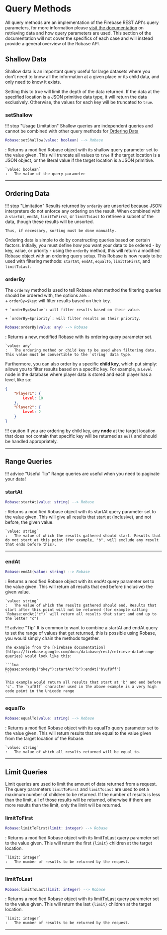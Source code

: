 # Query Methods

All query methods are an implementation of the Firebase REST API's query parameters, for more information please [visit the documentation](https://firebase.google.com/docs/database/rest/retrieve-data#section-rest-uri-params) on retrieving data and how query parameters are used. This section of the documentation will not cover the specifics of each case and will instead provide a general overview of the Robase API.

## Shallow Data

Shallow data is an important query useful for large datasets where you don't need to know all the information at a given place or its child data, and only need to know it exists.

Setting this to true will limit the depth of the data returned. If the data at the specified location is a JSON primitive data type, it will return the data exclusively. Otherwise, the values for each key will be truncated to `true`.

### setShallow

!!! stop "Usage Limitation"
    Shallow queries are independent queries and cannot be combined with other query methods for [Ordering Data](#ordering-data)

```{.lua .api-ref}
Robase:setShallow(value: boolean) --> Robase
```
:   Returns a modified Robase object with its shallow query parameter set to the value given. This will truncate all values to `true` if the target location is a JSON object, or the literal value if the target location is a JSON primitive.

    `value: boolean`
    :   The value of the query parameter

---

## Ordering Data

!!! stop "Limitation"
    Results returned by `orderBy` are unsorted because JSON interpreters do not enforce any ordering on the result. When combined with a `startAt`, `endAt`, `limitToFirst`, or `limitToLast` to retrieve a subset of the data, though these results will be unsorted.

    Thus, if necessary, sorting must be done manually.

Ordering data is simple to do by constructing queries based on certain factors. Initially, you must define *how* you want your data to be ordered - by key, value, or priority - using the `orderBy` method, this will return a modified Robase object with an ordering query setup. This Robase is now ready to be used with filtering methods: `startAt`, `endAt`, `equalTo`, `limitToFirst`, and `limitToLast`.

### orderBy

The `orderBy` method is used to tell Robase what method the filtering queries should be ordered with, the options are:
:   
    + `orderBy=$key`: will filter results based on their key.
    
    + `orderBy=$value`: will filter results based on their value.
    
    + `orderBy=$priority`: will filter results on their priority.

```{.lua .api-ref}
Robase:orderBy(value: any) --> Robase
```
:   Returns a new, modified Robase with its ordering query parameter set.

    `value: any`
    :   The ordering method or child key to be used when filtering data. This value must be convertible to the `string` data type.

Furthermore, you can also order by a specific **child key**, which put simply: allows you to filter results based on a specific key. For example, a `Level` node in the database where player data is stored and each player has a level, like so:

```json
{
    "Player1": {
        Level: 10
    },
    "Player2": {
        Level: 2
    }
}
```

!!! caution
    If you are ordering by child key, any **node** at the target location that does not contain that specific key will be returned as `null` and should be handled appropriately.

---

## Range Queries

!!! advice "Useful Tip"
    Range queries are useful when you need to paginate your data!

### startAt

```{.lua .api-ref}
Robase:startAt(value: string) --> Robase
```
:   Returns a modified Robase object with its startAt query parameter set to the value given. This will give all results that start at (inclusive), and not before, the given value.

    `value: string`
    :   The value of which the results gathered should start. Results that do not start at this point (for example, "b", will exclude any result that ends before this).

---

### endAt

```{.lua .api-ref}
Robase:endAt(value: string) --> Robase
```
:   Returns a modified Robase object with its endAt query parameter set to the value given. This will return all results that end before (inclusive) the given value.

    `value: string`
    :   The value of which the results gathered should end. Results that start after this point will not be returned (for example calling `Robase:endAt("c")` will return all results that start and end up to the letter "c")

!!! advice "Tip"
    It is common to want to combine a startAt and endAt query to set the range of values that get returned, this is possible using Robase, you would simply chain the methods together.

    The example from the [Firebase documentation](https://firebase.google.com/docs/database/rest/retrieve-data#range-queries) would look like this:

    ```lua
    Robase:orderBy("$key"):startAt("b"):endAt("b\uf8ff")
    ```

    This example would return all results that start at 'b' and end before 'c'. The `\uf8ff` character used in the above example is a very high code point in the Unicode range

---

### equalTo

```{.lua .api-ref}
Robase:equalTo(value: string) --> Robase
```
:   Returns a modified Robase object with its equalTo query parameter set to the value given. This will return results that are equal to the value given from the target location of the Robase.

    `value: string`
    :   The value of which all results returned will be equal to.

---

## Limit Queries

Limit queries are used to limit the amount of data returned from a request. The query parameters `limitToFirst` and `limitToLast` are used to set a maximum number of children to be returned. If the number of results is less than the limit, all of those results will be returned, otherwise if there are more results than the limit, only the limit will be returned.

### limitToFirst

```{.lua .api-ref}
Robase:limitToFirst(limit: integer) --> Robase
```
:   Returns a modified Robase object with its limitToLast query parameter set to the value given. This will return the first `{limit}` children at the target location.

    `limit: integer`
    :   The number of results to be returned by the request.

---

### limitToLast

```{.lua .api-ref}
Robase:limitToLast(limit: integer) --> Robase
```
:   Returns a modified Robase object with its limitToLast query parameter set to the value given. This will return the last `{limit}` children at the target location.

    `limit: integer`
    :   The number of results to be returned by the request.

---